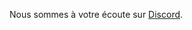 <!-- TITLE: J'ai un idée de nouvelle fonctionnalité, comment la faire parvenir aux développeurs ? -->
<!-- SUBTITLE:  -->

Nous sommes à votre écoute sur [Discord](https://discord.gg/PaFbgFT).